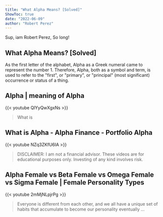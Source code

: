 ```yaml
---
title: "What Alpha Means? [Solved]"
ShowToc: true 
date: "2022-06-09"
author: "Robert Perez" 
---
```


Sup, iam Robert Perez, So long!
## What Alpha Means? [Solved]
As the first letter of the alphabet, Alpha as a Greek numeral came to represent the number 1. Therefore, Alpha, both as a symbol and term, is used to refer to the "first", or "primary", or "principal" (most significant) occurrence or status of a thing.

## Alpha | meaning of Alpha
{{< youtube QlYyQwXgxNs >}}
>What is 

## What is Alpha - Alpha Finance - Portfolio Alpha
{{< youtube NZq3ZKfU6IA >}}
>DISCLAIMER: I am not a financial advisor. These videos are for educational purposes only. Investing of any kind involves risk.

## Alpha Female vs Beta Female vs Omega Female vs Sigma Female | Female Personality Types
{{< youtube 2mMjNLpjrPg >}}
>Everyone is different from each other, and we all have a unique set of habits that accumulate to become our personality eventually ...

